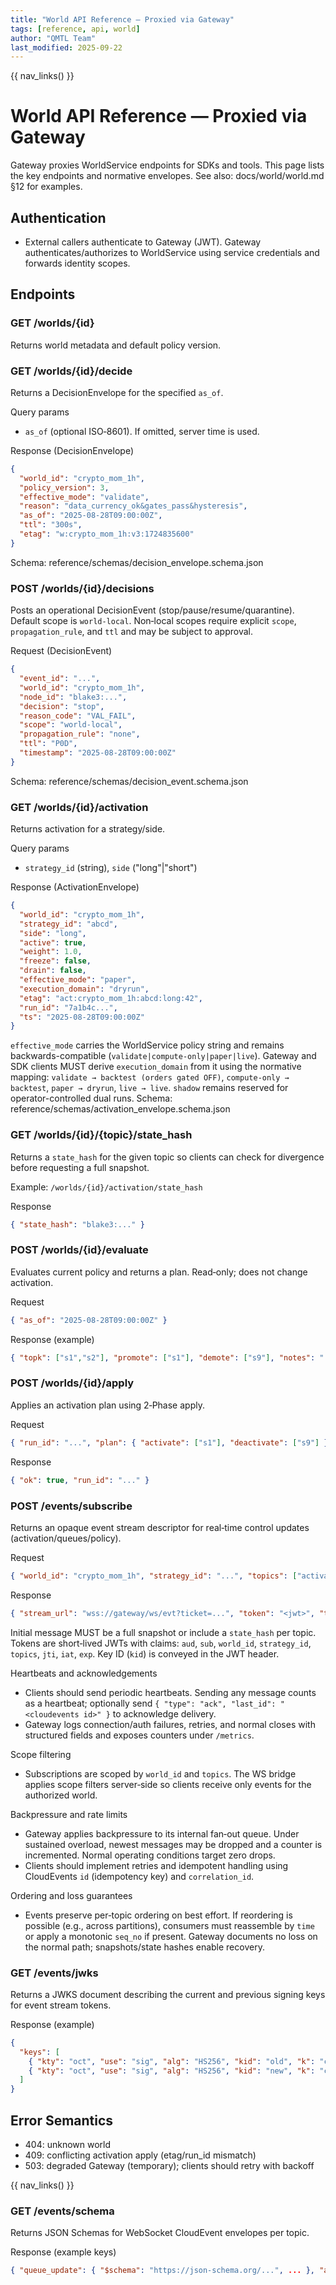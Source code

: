 ```yaml
---
title: "World API Reference — Proxied via Gateway"
tags: [reference, api, world]
author: "QMTL Team"
last_modified: 2025-09-22
---
```


{{ nav_links() }}

# World API Reference — Proxied via Gateway

Gateway proxies WorldService endpoints for SDKs and tools. This page lists the key endpoints and normative envelopes. See also: docs/world/world.md §12 for examples.

## Authentication

- External callers authenticate to Gateway (JWT). Gateway authenticates/authorizes to WorldService using service credentials and forwards identity scopes.

## Endpoints

### GET /worlds/{id}
Returns world metadata and default policy version.

### GET /worlds/{id}/decide
Returns a DecisionEnvelope for the specified `as_of`.

Query params
- `as_of` (optional ISO‑8601). If omitted, server time is used.

Response (DecisionEnvelope)
```json
{
  "world_id": "crypto_mom_1h",
  "policy_version": 3,
  "effective_mode": "validate",
  "reason": "data_currency_ok&gates_pass&hysteresis",
  "as_of": "2025-08-28T09:00:00Z",
  "ttl": "300s",
  "etag": "w:crypto_mom_1h:v3:1724835600"
}
```
Schema: reference/schemas/decision_envelope.schema.json

### POST /worlds/{id}/decisions
Posts an operational DecisionEvent (stop/pause/resume/quarantine). Default scope is `world-local`. Non‑local scopes require explicit `scope`, `propagation_rule`, and `ttl` and may be subject to approval.

Request (DecisionEvent)
```json
{
  "event_id": "...",
  "world_id": "crypto_mom_1h",
  "node_id": "blake3:...",
  "decision": "stop",
  "reason_code": "VAL_FAIL",
  "scope": "world-local",
  "propagation_rule": "none",
  "ttl": "P0D",
  "timestamp": "2025-08-28T09:00:00Z"
}
```
Schema: reference/schemas/decision_event.schema.json

### GET /worlds/{id}/activation
Returns activation for a strategy/side.

Query params
- `strategy_id` (string), `side` ("long"|"short")

Response (ActivationEnvelope)
```json
{
  "world_id": "crypto_mom_1h",
  "strategy_id": "abcd",
  "side": "long",
  "active": true,
  "weight": 1.0,
  "freeze": false,
  "drain": false,
  "effective_mode": "paper",
  "execution_domain": "dryrun",
  "etag": "act:crypto_mom_1h:abcd:long:42",
  "run_id": "7a1b4c...",
  "ts": "2025-08-28T09:00:00Z"
}
```
`effective_mode` carries the WorldService policy string and remains
backwards-compatible (`validate|compute-only|paper|live`). Gateway and
SDK clients MUST derive `execution_domain` from it using the normative
mapping: `validate → backtest (orders gated OFF)`, `compute-only →
backtest`, `paper → dryrun`, `live → live`. `shadow` remains reserved
for operator-controlled dual runs.
Schema: reference/schemas/activation_envelope.schema.json

### GET /worlds/{id}/{topic}/state_hash
Returns a `state_hash` for the given topic so clients can check for divergence before requesting a full snapshot.

Example: `/worlds/{id}/activation/state_hash`

Response
```json
{ "state_hash": "blake3:..." }
```

### POST /worlds/{id}/evaluate
Evaluates current policy and returns a plan. Read‑only; does not change activation.

Request
```json
{ "as_of": "2025-08-28T09:00:00Z" }
```

Response (example)
```json
{ "topk": ["s1","s2"], "promote": ["s1"], "demote": ["s9"], "notes": "..." }
```

### POST /worlds/{id}/apply
Applies an activation plan using 2‑Phase apply.

Request
```json
{ "run_id": "...", "plan": { "activate": ["s1"], "deactivate": ["s9"] } }
```

Response
```json
{ "ok": true, "run_id": "..." }
```

### POST /events/subscribe
Returns an opaque event stream descriptor for real‑time control updates (activation/queues/policy).

Request
```json
{ "world_id": "crypto_mom_1h", "strategy_id": "...", "topics": ["activation", "queues"] }
```

Response
```json
{ "stream_url": "wss://gateway/ws/evt?ticket=...", "token": "<jwt>", "topics": ["activation"], "expires_at": "...", "fallback_url": "wss://gateway/ws" }
```
Initial message MUST be a full snapshot or include a `state_hash` per topic. Tokens are short‑lived JWTs with claims: `aud`, `sub`, `world_id`, `strategy_id`, `topics`, `jti`, `iat`, `exp`. Key ID (`kid`) is conveyed in the JWT header.

Heartbeats and acknowledgements
- Clients should send periodic heartbeats. Sending any message counts as a heartbeat; optionally send `{ "type": "ack", "last_id": "<cloudevents id>" }` to acknowledge delivery.
- Gateway logs connection/auth failures, retries, and normal closes with structured fields and exposes counters under `/metrics`.

Scope filtering
- Subscriptions are scoped by `world_id` and `topics`. The WS bridge applies scope filters server‑side so clients receive only events for the authorized world.

Backpressure and rate limits
- Gateway applies backpressure to its internal fan‑out queue. Under sustained overload, newest messages may be dropped and a counter is incremented. Normal operating conditions target zero drops.
- Clients should implement retries and idempotent handling using CloudEvents `id` (idempotency key) and `correlation_id`.

Ordering and loss guarantees
- Events preserve per‑topic ordering on best effort. If reordering is possible (e.g., across partitions), consumers must reassemble by `time` or apply a monotonic `seq_no` if present. Gateway documents no loss on the normal path; snapshots/state hashes enable recovery.

### GET /events/jwks
Returns a JWKS document describing the current and previous signing keys for event stream tokens.

Response (example)
```json
{
  "keys": [
    { "kty": "oct", "use": "sig", "alg": "HS256", "kid": "old", "k": "czE=" },
    { "kty": "oct", "use": "sig", "alg": "HS256", "kid": "new", "k": "czI=" }
  ]
}
```

## Error Semantics

- 404: unknown world
- 409: conflicting activation apply (etag/run_id mismatch)
- 503: degraded Gateway (temporary); clients should retry with backoff

{{ nav_links() }}

### GET /events/schema
Returns JSON Schemas for WebSocket CloudEvent envelopes per topic.

Response (example keys)
```json
{ "queue_update": { "$schema": "https://json-schema.org/...", ... }, "activation_updated": { ... } }
```
